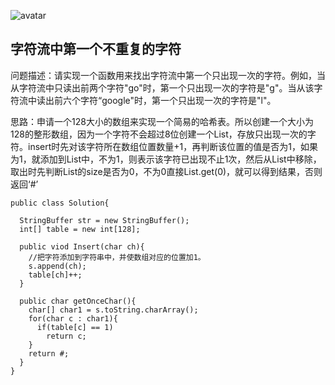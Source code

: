 
![avatar](https://images0.cnblogs.com/blog2015/694841/201506/231749553615077.png)

## 字符流中第一个不重复的字符

问题描述：请实现一个函数用来找出字符流中第一个只出现一次的字符。例如，当从字符流中只读出前两个字符"go"时，第一个只出现一次的字符是"g"。当从该字符流中读出前六个字符“google"时，第一个只出现一次的字符是"l"。

思路：申请一个128大小的数组来实现一个简易的哈希表。所以创建一个大小为128的整形数组，因为一个字符不会超过8位创建一个List，存放只出现一次的字符。insert时先对该字符所在数组位置数量+1，再判断该位置的值是否为1，如果为1，就添加到List中，不为1，则表示该字符已出现不止1次，然后从List中移除，取出时先判断List的size是否为0，不为0直接List.get(0)，就可以得到结果，否则返回‘#’
```
public class Solution{

  StringBuffer str = new StringBuffer();
  int[] table = new int[128];

  public viod Insert(char ch){
    //把字符添加到字符串中，并使数组对应的位置加1。
    s.append(ch);
    table[ch]++;
  }
  
  public char getOnceChar(){
    char[] char1 = s.toString.charArray();
    for(char c : char1){
      if(table[c] == 1)
        return c;
    }
    return #;
  }
}
```



















































